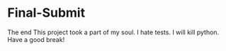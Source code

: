 # Final-Submit
The end
This project took a part of my soul.
I hate tests.
I will kill python.
Have a good break!
